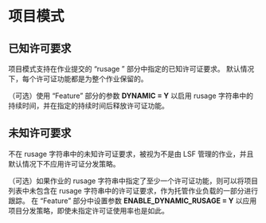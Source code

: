# 项目模式

## 已知许可要求

项目模式支持在作业提交的 “rusage ” 部分中指定的已知许可证要求。 默认情况下，每个许可证功能都是为整个作业保留的。

（可选）使用 “Feature” 部分的参数 **DYNAMIC = Y** 以启用 rusage 字符串中的持续时间，并在指定的持续时间后释放许可证功能。

## 未知许可要求

不在 rusage 字符串中的未知许可证要求，被视为不是由 LSF 管理的作业，并且默认情况下不应用许可证分发策略。

（可选）如果作业的 rusage 字符串中指定了至少一个许可证功能，则可以将项目列表中未包含在 rusage 字符串中的许可证要求，作为托管作业负载的一部分进行跟踪。 在 “Feature” 部分中设置参数 **ENABLE_DYNAMIC_RUSAGE = Y** 以应用项目分发策略，即使未指定许可证使用率也是如此。

